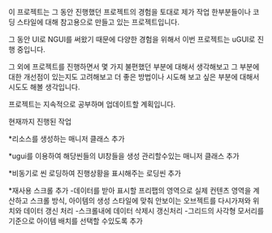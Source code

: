 
이 프로젝트는 그 동안 진행했던 프로젝트의 경험을 토대로 제가 작업 한부분들이나 코딩 스타일에 대해 참고용으로 만들고 있는 프로젝트입니다.

그 동안 UI로 NGUI를 써왔기 때문에 다양한 경험을 위해서 이번 프로젝트는 uGUI로 진행 중입니다. 

그 외에 프로젝트를 진행하면서 몇 가지 불편했던 부분에 대해서 생각해보고 그 부분에 대한 개선점이 있는지도 고려해보고 더 좋은 방법이나 시도해 보고 싶은 부분에 대해서 시도도 해볼 생각입니다. 

프로젝트는 지속적으로 공부하며 업데이트할 계획입니다.

현재까지 진행된 작업

*리소스를 생성하는 매니저 클래스 추가

*ugui를 이용하여 해당씬들의 UI창들을 생성 관리할수있는 매니저 클래스 추가

*비동기로 씬 로딩하여 진행상황을 표시해주는 로딩씬 추가

*재사용 스크롤 추가
  -데이터를 받아 표시할 프리팹의 영역으로 실제 컨텐츠 영역을 계산하고 스크롤 방식, 아이템의 생성 스타일에 맞춰 안보이는 오브젝트를 다시가져와 위치와 
  데이터 갱신 처리
  -스크롤내에 데이터 삭제시 갱신처리 
 -그리드의 사각형 모서리를 기준으로 아이템 배치를 선택할 수있도록 추가
